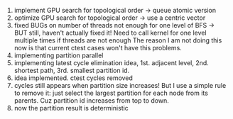 1. implement GPU search for topological order -> queue atomic version
2. optimize GPU search for topological order -> use a centric vector
3. fixed BUGs on number of threads not enough for one level of BFS -> BUT still, haven't actually fixed it! Need to call kernel for one level multiple times if threads are not enough
The reason I am not doing this now is that current ctest cases won't have this problems.
4. implementing partition parallel
5. implementing latest cycle elimination idea, 1st. adjacent level, 2nd. shortest path, 3rd. smallest partition id.
6. idea implemented. ctest cycles removed
7. cycles still appears when partition size increases! But I use a simple rule to remove it: just select the largest partition for each node from its parents. Cuz partition id increases from top to down.
8. now the partition result is deterministic

